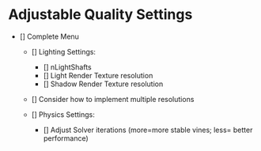 # Adjustable Quality Settings

- [] Complete Menu

  - [] Lighting Settings:

    - [] nLightShafts
    - [] Light Render Texture resolution
    - [] Shadow Render Texture resolution

  - [] Consider how to implement multiple resolutions

  - [] Physics Settings:
    - [] Adjust Solver iterations (more=more stable vines; less= better performance)

